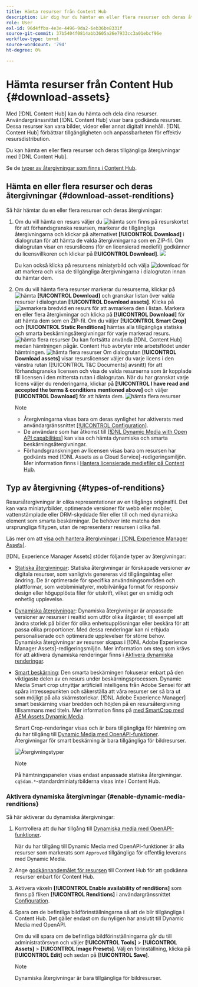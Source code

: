 ```yaml
---
title: Hämta resurser från Content Hub
description: Lär dig hur du hämtar en eller flera resurser och deras återgivningar från Content Hub-portalen.
role: User
exl-id: 96d4ffba-4e3e-4496-9da2-6eb36be8331f
source-git-commit: 37b5404f0814abb3605a26e7933cc3a01ebcf96e
workflow-type: tm+mt
source-wordcount: '794'
ht-degree: 0%

---
```


# Hämta resurser från Content Hub {#download-assets}

Med [!DNL Content Hub] kan du hämta och dela dina resurser. Användargränssnittet [!DNL Content Hub] visar bara godkända resurser. Dessa resurser kan vara bilder, videor eller annat digitalt innehåll. [!DNL Content Hub] förbättrar tillgängligheten och anpassbarheten för effektiv resursdistribution.

Du kan hämta en eller flera resurser och deras tillgängliga återgivningar med [!DNL Content Hub].

Se de [typer av återgivningar som finns i Content Hub](#types-of-renditions).

## Hämta en eller flera resurser och deras återgivningar {#download-asset-renditions}

Så här hämtar du en eller flera resurser och deras återgivningar:

1. Om du vill hämta en resurs väljer du ![hämta](/help/assets/assets/download-icon.svg) som finns på resurskortet för att förhandsgranska resursen, markerar de tillgängliga återgivningarna och klickar på alternativet **[!UICONTROL Download]** i dialogrutan för att hämta de valda återgivningarna som en ZIP-fil. Om dialogrutan visar en resurslicens (för en licensierad mediefil) godkänner du licensvillkoren och klickar på **[!UICONTROL Download]**.
   ![](/help/assets/assets/download-an-asset-CH-from-asset-card.png)

   Du kan också klicka på resursens miniatyrbild och välja ![download](/help/assets/assets/download-icon.svg) för att markera och visa de tillgängliga återgivningarna i dialogrutan innan du hämtar dem.

1. Om du vill hämta flera resurser markerar du resurserna, klickar på ![hämta](/help/assets/assets/download-icon.svg) **[!UICONTROL Download]** och granskar listan över valda resurser i dialogrutan **[!UICONTROL Download assets]**. Klicka på ![avmarkera](/help/assets/assets/Close.svg) bredvid en resurs för att avmarkera den i listan. Markera en eller flera återgivningar och klicka på **[!UICONTROL Download]** för att hämta dem som en ZIP-fil. Om du väljer **[!UICONTROL Smart Crop]** och **[!UICONTROL Static Renditions]** hämtas alla tillgängliga statiska och smarta beskärningsåtergivningar för varje markerad resurs.
   ![hämta flera resurser](/help/assets/assets/download-multiple-assets-CH.png)
Du kan fortsätta använda [!DNL Content Hub] medan hämtningen pågår. Content Hub avbryter inte arbetsflödet under hämtningen.
   ![hämta flera resurser](/help/assets/assets/download-assets-notification-ch.png)
Om dialogrutan **[!UICONTROL Download assets]** visar resurslicenser väljer du varje licens i den vänstra rutan ([!UICONTROL T&C Documents] avsnitt) för att förhandsgranska licensen och visa de valda resurserna som är kopplade till licensen i den mittersta rutan i dialogrutan. När du har granskat varje licens väljer du renderingarna, klickar på **[!UICONTROL I have read and accepted the terms & conditions mentioned above]** och väljer **[!UICONTROL Download]** för att hämta dem.
   ![hämta flera resurser](/help/assets/assets/download-multiple-licensed-assets-CH.png)

   >[!NOTE]
   >
   >* Återgivningarna visas bara om deras synlighet har aktiverats med användargränssnittet [[!UICONTROL Configuration]](/help/assets/configure-content-hub-ui-options.md#renditions-content-hub).
   >* De användare som har åtkomst till [[!DNL Dynamic Media with Open API capabilities]](/help/assets/dynamic-media-open-apis-overview.md) kan visa och hämta dynamiska och smarta beskärningsåtergivningar.
   >* Förhandsgranskningen av licensen visas bara om resursen har godkänts med [!DNL Assets as a Cloud Service]-redigeringsmiljön. Mer information finns i [Hantera licensierade mediefiler på Content Hub](/help/assets/manage-licensed-assets-on-content-hub.md).

<!--

## Download an asset and its renditions {#download-asset-renditions} 

To download an asset and its renditions, execute the following steps: 

1. Click the asset to view its properties.

1. Click ![download](/help/assets/assets/download-icon.svg) to see the list of available asset renditions in the **[!UICONTROL Download]** panel.

   >[!NOTE]
   >
   >* The renditions display only if their visibility is enabled using the [Configuration](/help/assets/configure-content-hub-ui-options.md#renditions-content-hub) User Interface.
   >* You can download all [static, dynamic, and smart crop renditions](#types-of-renditions) while downloading an asset.

1. Select one or more renditions and click **[!UICONTROL Download]** to download the selected renditions as a zip file. 
While downloading a licensed asset, select **[!UICONTROL I have read and accepted the terms & conditions mentioned above]** before clicking **[!UICONTROL Download]**. You can also click **[!UICONTROL terms & conditions]** to view the asset license. The preview of the license displays only if the asset is approved using Assets as a Cloud Service authoring environment. For more information, see [Manage licensed assets on Content Hub](/help/assets/manage-licensed-assets-on-content-hub.md).

   ![Download single asset renditions](/help/assets/assets/download-single-asset-renditions.png)


If you are downloading a licensed asset, select **[!UICONTROL I have read and accepted the terms & conditions mentioned above]** and then click **[!UICONTROL Download]**. You can also click **[!UICONTROL terms & conditions]** to view the asset license. The preview of the license displays only if the asset is approved using Assets as a Cloud Service authoring environment. For more information, see [Manage licensed assets on Content Hub](/help/assets/manage-licensed-assets-on-content-hub.md).

>[!NOTE]
>
> The users with access to [Dynamic Media with Open API capabilities](/help/assets/dynamic-media-open-apis-overview.md) can view and download dynamic and smart crop renditions.

## Download multiple assets and their renditions {#download-multiple-assets-renditions} 

To download multiple assets and their renditions, execute the following steps: 

1. Select the assets and click ![download](/help/assets/assets/download-icon.svg) **[!UICONTROL Download]**. The [!UICONTROL Download assets] screen displays listing all the selected assets. 
1. Click **[!UICONTROL Download]** to select from the various download options to begin download:

    * **Download [!UICONTROL Originals]**: Select this option to download the selected assets in the original form.
    * **Download [!UICONTROL Static Renditions only]**: Select this option to download all available static renditions of assets except the original assets.
    * **Download [!UICONTROL Originals & Static Renditions]**: Select this option to download both original and static renditions of the selected assets. 

      ![Download multiple renditions](/help/assets/assets/download-multiple-renditions.png)

      >[!NOTE]
      >
      >* The renditions display only if their visibility is enabled using the [Configuration](/help/assets/configure-content-hub-ui-options.md#renditions-content-hub) User Interface.
      >* You can only download [static renditions](#types-of-renditions) while downloading multiple assets.

    If any of the selected asset is a licensed asset, click the license of the asset in left pane to see its preview, which enables you to select **[!UICONTROL I have read and accepted the terms & conditions mentioned above]** and then click **[!UICONTROL Download]**. The preview of the license displays only if the asset is approved using Assets as a Cloud Service authoring environment. For more information, see [Manage licensed assets on Content Hub](/help/assets/manage-licensed-assets-on-content-hub.md).

    <!--![download-multiple-license](/help/assets/assets/download-multiple-license.png)-->

<!--1. On the Content Hub homepage, select the asset and click **Download**. The **Download assets** dialog box displays a license or list of licenses associated with the selected assets in the left pane. 
1. Click a license in the left pane to see its PDF in the middle pane and the associated assets with it in the right pane. The license PDF preview is displayed only if the license is approved in your Assets as a Cloud Service environment. [Approve the license PDFs](/help/assets/approve-assets-content-hub.md) of the selected assets to see their previews.
1. Optional: Click ![remove-icon](/help/assets/assets/remove-icon.svg) to remove a license from the dialog box.
1. Select **I have read and accept all the terms and conditions mentioned above.** 
1. Click **Download** to download the selected assets.-->

<!---This dialog box displays the list of licenses associated with the selected assets in the left pane. Select a license to preview its terms and conditions (in pdf format) in the middle pane and the preview of the associated assets to the license in the right. Reviewed licenses are highlighted in light blue.


The dialog box that displays depends on whether the download list includes expired assets or only non-expired assets. <br/>
**Download expired assets dialog box:** This dialog box displays the expired assets' preview along with their expiry date in the left pane. The expired assets' count out of total selected displays in the right pane. Click **Proceed with all assets** to download expired assets with other assets (if present). The Download assets dialog box displays. See the [Download assets dialog box](#Download-asset-dialog-box) to proceed further.
    
    >[!NOTE]
    >
    >[Enable the download option for expired assets](/help/assets/configure-content-hub-ui-options.md#expired-assets-content-hub) to download them. Only expired assets that have enabled downloading are available for download.

   <a id="Download-asset-dialog-box"></a> **Download assets dialog box:** This dialog box displays the list of licenses associated with the selected assets in the left pane. Select a license to preview its terms and conditions (in pdf format) in the middle pane and the associated assets' preview and their count in the right pane. Reviewed licenses are highlighted in light blue.

    >[!NOTE]
    >
    > The **Download Asset dialog box** previews licensing terms and conditions only for approved licenses. [Approve the assets' licenses](/help/assets/approve-assets-content-hub.md) before downloading them to preview their licensing terms in the **Download Asset dialog box**.

1. Click  ![remove-icon](/help/assets/assets/remove-icon.svg) to remove a license from the download dialog box. 

1. Accept the terms and conditions and then click **Download** to download assets associated with the available licenses in the left pane.-->
<!--![download-multiple-license](/help/assets/assets/download-multiple-license.png)-->

<!---
### Download non-licensed Assets {#download-non-licensed-assets}

 To download non-licensed assets, select the assets and click ![download](/help/assets/assets/download-icon.svg) from the top rail.-->

## Typ av återgivning {#types-of-renditions}

Resursåtergivningar är olika representationer av en tillgångs originalfil. Det kan vara miniatyrbilder, optimerade versioner för webb eller mobiler, vattenstämplade eller DRM-skyddade filer eller till och med dynamiska element som smarta beskärningar. De behöver inte matcha den ursprungliga filtypen, utan de representerar resursen i olika fall.

Läs mer om att [visa och hantera återgivningar i [!DNL Experience Manager Assets]](/help/assets/renditions.md).

[!DNL Experience Manager Assets] stöder följande typer av återgivningar:

* [Statiska återgivningar](/help/assets/renditions.md#static-renditions): Statiska återgivningar är förskapade versioner av digitala resurser, som vanligtvis genereras vid tillgångsintag eller ändring. De är optimerade för specifika användningsområden och plattformar, som webbminiatyrer, mobilvänliga format för responsiv design eller högupplösta filer för utskrift, vilket ger en smidig och enhetlig upplevelse.

* [Dynamiska återgivningar](/help/assets/renditions.md#dynamic-renditions): Dynamiska återgivningar är anpassade versioner av resurser i realtid som utför olika åtgärder, till exempel att ändra storlek på bilder för olika enhetsupplösningar eller beskära för att passa olika proportioner. Med dessa renderingar kan ni erbjuda personaliserade och optimerade upplevelser för större behov. Dynamiska återgivningar av resurser skapas i [!DNL Adobe Experience Manager Assets]-redigeringsmiljön. Mer information om steg som krävs för att aktivera dynamiska renderingar finns i [Aktivera dynamiska renderingar](#enable-dynamic-media-renditions).

* [Smart beskärning](/help/assets/dynamic-media/image-profiles.md#creating-image-profiles): Den smarta beskärningen fokuserar enbart på den viktigaste delen av en resurs under beskärningsprocessen. Dynamic Media Smart crop utnyttjar artificiell intelligens från Adobe Sensei för att spåra intressepunkten och säkerställa att våra resurser ser så bra ut som möjligt på alla skärmstorlekar. [!DNL Adobe Experience Manager] smart beskärning visar bredden och höjden på en resursåtergivning tillsammans med titeln. Mer information finns på [med SmartCrop med AEM Assets Dynamic Media](https://experienceleague.adobe.com/en/docs/experience-manager-learn/assets/dynamic-media/images/smart-crop-feature-video-use).

  Smart Crop-renderingar visas och är bara tillgängliga för hämtning om du har tillgång till [Dynamic Media med OpenAPI-funktioner](/help/assets/dynamic-media-open-apis-overview.md). Återgivningar för smart beskärning är bara tillgängliga för bildresurser.

  ![Återgivningstyper](/help/assets/assets/renditions-types.png)

  >[!NOTE]
  > 
  > På hämtningspanelen visas endast anpassade statiska återgivningar. `cq5dam.*`-standardminiatyrbilderna visas inte i Content Hub.

### Aktivera dynamiska återgivningar {#enable-dynamic-media-renditions}

Så här aktiverar du dynamiska återgivningar:

1. Kontrollera att du har tillgång till [Dynamiska media med OpenAPI-funktioner](/help/assets/dynamic-media-open-apis-overview.md).

   När du har tillgång till Dynamic Media med OpenAPI-funktioner är alla resurser som markerats som `Approved` tillgängliga för offentlig leverans med Dynamic Media.

1. Ange [godkännandemålet för resursen](/help/assets/approve-assets-content-hub.md#set-approval-target) till Content Hub för att godkänna resurser enbart för Content Hub.

1. Aktivera växeln **[!UICONTROL Enable availability of renditions]** som finns på fliken **[!UICONTROL Renditions]** i användargränssnittet [Configuration](/help/assets/configure-content-hub-ui-options.md#access-configuration-options-content-hub).

1. Spara om de befintliga bildförinställningarna så att de blir tillgängliga i Content Hub. Det gäller endast om du nyligen har anslutit till Dynamic Media med OpenAPI.

   Om du vill spara om de befintliga bildförinställningarna går du till administratörsvyn och väljer **[!UICONTROL Tools]** > **[!UICONTROL Assets]** > **[!UICONTROL Image Presets]**. Välj en förinställning, klicka på **[!UICONTROL Edit]** och sedan på **[!UICONTROL Save]**.



   >[!NOTE]
   > 
   > Dynamiska återgivningar är bara tillgängliga för bildresurser.



